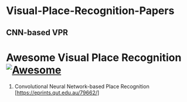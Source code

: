 # Visual-Place-Recognition-Papers
## CNN-based VPR
# Awesome Visual Place Recognition [![Awesome](https://cdn.rawgit.com/sindresorhus/awesome/d7305f38d29fed78fa85652e3a63e154dd8e8829/media/badge.svg)](https://github.com/sindresorhus/awesome)
1. Convolutional Neural Network-based Place Recognition [https://eprints.qut.edu.au/79662/]
